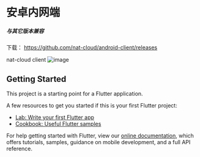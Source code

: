 # 安卓内网端
##### 与其它版本兼容

下载：
https://github.com/nat-cloud/android-client/releases

nat-cloud client
![image](https://github.com/nat-cloud/android-client/blob/master/image/screen.png?raw=true)
## Getting Started

This project is a starting point for a Flutter application.

A few resources to get you started if this is your first Flutter project:

- [Lab: Write your first Flutter app](https://flutter.io/docs/get-started/codelab)
- [Cookbook: Useful Flutter samples](https://flutter.io/docs/cookbook)

For help getting started with Flutter, view our 
[online documentation](https://flutter.io/docs), which offers tutorials, 
samples, guidance on mobile development, and a full API reference.
